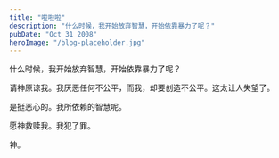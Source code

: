 ```yaml
---
title: "啦啦啦"
description: "什么时候，我开始放弃智慧，开始依靠暴力了呢？"
pubDate: "Oct 31 2008"
heroImage: "/blog-placeholder.jpg"
---
```

什么时候，我开始放弃智慧，开始依靠暴力了呢？

请神原谅我。我厌恶任何不公平，而我，却要创造不公平。这太让人失望了。

是挺恶心的。我所依赖的智慧呢。

愿神救赎我。我犯了罪。

神。
